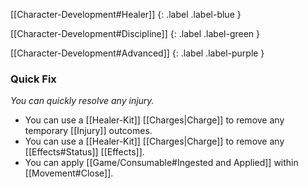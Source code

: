
[[Character-Development#Healer]]
{: .label .label-blue }

[[Character-Development#Discipline]]
{: .label .label-green }

[[Character-Development#Advanced]]
{: .label .label-purple }
### Quick Fix
*You can quickly resolve any injury.*
* You can use a [[Healer-Kit]] [[Charges|Charge]] to remove any temporary [[Injury]] outcomes.
* You can use a [[Healer-Kit]] [[Charges|Charge]] to remove any [[Effects#Status]] [[Effects]].
* You can apply [[Game/Consumable#Ingested and Applied]] within [[Movement#Close]].
